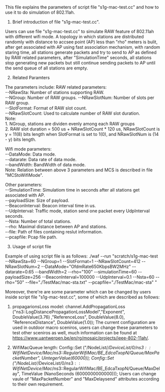 This file explains the parameters of script file "s1g-mac-test.cc" and 
how to use it to do simulation of 802.11ah.

1) Brief introduction of file "s1g-mac-test.cc".

Users can use file "s1g-mac-test.cc" to simulate RAW feature of 802.11ah with different wifi mode. A topology in which stations are distributed randomly with distance to accsee point (AP) less than "rho" meters is bulit, after get associated with AP using fast association mechanism, with random staring time, all stations generate packets and try to send to AP as defined by RAW related parameters,  after "SimulationTime" seconds, all stations stop generating new packets but still continue sending packets to AP until the send queue of all stations are empty. 

2) Related Paramters

The parameters include: 
  RAW related parameters:                                                    
    --NRawSta:            Number of stations supporting RAW.                 
    --NGroup:             Number of RAW groups. 
    --NRawSlotNum:        Number of slots per RAW group.                     
    --SlotFormat:         Format of RAW slot count.                 
    --NRawSlotCount:      Used to calculate number of RAW slot duration.  
    Note:                                               
      1. NGroup, stations are dividen evenly among each RAW groups          
      2. RAW slot duration = 500 us + NRawSlotCount * 120 us, NRawSlotCount is y = 11(8) bits length when SlotFormat is set to
1(0), and NRawSlotNum is (14 - y) bits length.
  
  Wifi mode parameters:  
  --DataMode:           Data mode.  
  --datarate:           Data rate of data mode.  
  --bandWidth:          BandWidth of data mode.  
    Note: Relation between above 3 parameters and MCS is described in file "MCStoWifiMode".       
    
  Other parameters:  
  --SimulationTime:     Simulatiom time in seconds after all stations get associated with AP.  
  --payloadSize:        Size of payload.                   
  --BeaconInterval:     Beacon interval time in us.    
  --UdpInterval:        Traffic mode, station send one packet every UdpInterval seconds.  
  --Nsta:               Number of total stations.  
  --rho:                Maximal distance between AP and stations.   
  --file:               Path of files containing reslut information.        
  --pcapfile:           Pcap file path.     

  
3) Usage of script file

Example of using script file is as follows:
./waf --run "scratch/s1g-mac-test --NRawSta=60 --NGroup=1 --SlotFormat=1 --NRawSlotCount=412 --NRawSlotNum=2 --DataMode="OfdmRate650KbpsBW2MHz" --datarate=0.65 --bandWidth=2 --rho="100" --simulationTime=60 --payloadSize=256 --BeaconInterval=100000 --UdpInterval=0.1 --Nsta=60 --rho="50" --file="./TestMac/mac-sta.txt"  --pcapfile="./TestMac/mac-sta" "

Moreover, there're are some parameter which can be changed by users inside script file "s1g-mac-test.cc", some of which are described as follows:
  1.  propagarionsLoss model:
      channel.AddPropagationLoss ("ns3::LogDistancePropagationLossModel","Exponent", DoubleValue(3.76) ,"ReferenceLoss", DoubleValue(8.0), "ReferenceDistance", DoubleValue(1.0));
      The current configuration are used in outdoor macro sceniros, users can change these parameters to test other sceniros as well, much information can be found at https://www.uantwerpen.be/en/rg/mosaic/projects/ieee-802-11ah/.

  2.  WifiMacQueue length:
      Config::Set ("/NodeList/*/DeviceList/0/$ns3::WifiNetDevice/Mac/$ns3::RegularWifiMac/BE_EdcaTxopN/Queue/MaxPacketNumber", UintegerValue(60000));
    Config::Set ("/NodeList/*/DeviceList/0/$ns3::WifiNetDevice/Mac/$ns3::RegularWifiMac/BE_EdcaTxopN/Queue/MaxDelay", TimeValue (NanoSeconds (6000000000000)));
     Users can change vaule of "MaxPacketNumber" and "MaxDelaysend" attributes according to their own requirement.
  


